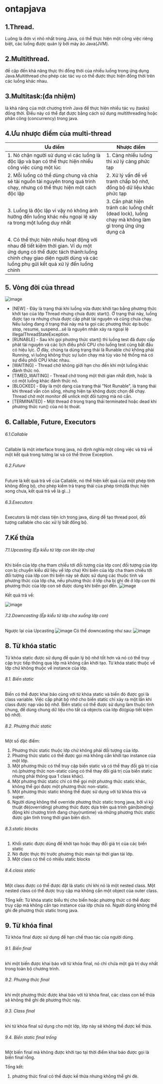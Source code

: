 # ontapjava
## 1.Thread.
Luông là đơn vị nhỏ nhất trong Java, có thể thực hiện một công việc riêng biệt, các luồng được quản lý bởi máy ảo Java(JVM).

## 2.Multithread.
đề cập đến khả năng thực thi đồng thời của nhiều luồng trong ứng dụng Java.Multithread cho phép các tác vụ có thể được thực hiện đồng thời trên
các luồng khác nhau.

## 3.Multitask:(đa nhiệm)
là khả năng của một chương trình Java để thực hiện nhiều tác vụ (tasks) đồng thời. Điều này có thể đạt được bằng cách sử dụng multithreading hoặc phân công
(concurrency) trong java.

## 4.Ưu nhược điểm của multi-thread
| Ưu điểm  |Nhược điểm |
|   ------ | ------ |
|1. Nó chặn người sử dụng vì các luồng là độc lập và bạn có thể thực hiện nhiều công việc cùng một lúc|1. Càng nhiều luồng thì xử lý càng phức tạp|
|2. Mỗi luồng có thể dùng chung và chia sẻ tài nguồn tài nguyên trong quá trình chạy, nhưng có thể thực hiện một cách độc lập|2. Xử lý vấn đề về tranh chấp bộ nhớ, đồng bộ dữ liệu khác phức tạp       |
|3. Luồng là độc lập vì vậy nó không ảnh hưởng đến luồng khác nếu ngoại lệ xảy ra trong một luồng duy  nhất|3. Cần phát hiện tránh các luồng chết (dead lock), luồng chạy mà không làm gì trong ứng ứng dụng cả|
|4. Có thể thực hiện nhiều hoạt động với nhau để tiết kiệm thời gian. Ví dụ một ứng dụng có thể được tách thành:luồng chính chạy giao diện người dùng và các luồng phụ gửi kết quả xử lý đến luồng chính||

## 5. Vòng đời của thread
![image](https://user-images.githubusercontent.com/73598267/224602745-0c21da03-aee9-427c-89a3-c1fb1c928196.png)

- [NEW] - Đây là trạng thái khi luồng vừa được khởi tạo bằng phương thức khởi tạo của lớp Thread nhưng chưa được start(). Ở trạng thái này, luồng được tạo ra nhưng chưa được cấp phát tài nguyên và cũng chưa chạy. Nếu luồng đang ở trạng thái này mà ta gọi các phương thức ép buộc stop, resume, suspend...sẽ là nguyên nhân xảy ra ngoại lệ IllegalThreadStateException.
- [RUNABLE] - Sau khi gọi phương thức start() thì luồng test đã được cấp phát tài nguyên và các lịch điều phối CPU cho luồng test cũng bắt đầu có hiệu lực. Ở đây, chúng ta dùng trạng thái là Runable chứ không phải Running, vì luồng không thực sự luôn chạy mà tùy vào hệ thống mà có sự điều phối CPU khác nhau.
- [WAITING] - Thread chờ không giới hạn cho đến khi một luồng khác đánh thức nó.
- [TIMED_WAITING] - Thread chờ trong một thời gian nhất định, hoặc là có một luồng khác đánh thức nó.
- [BLOCKED] - Đây là một dạng của trạng thái "Not Runable", là trạng thái khi thread vẫn còn sống, nhưng hiện tại không được chọn để chạy. Thread chờ một monitor để unlick một đối tượng mà nó cần.
- [TERMINATED] - Một thread ở trong trạng thái terminated hoặc dead khi phương thức run() của nó bị thoát.

## 6. Callable, Future, Executors
###### 6.1.Callable
Callable là một interface trong java, nó định nghĩa một công việc và trả về một kết quả trong tương lai và có thể throw Exception.
###### 6.2.Future
Future là kết quả trả về của Callable, nó thể hiện kết quá của một phép tính không đồng bộ, cho phép kiểm trả trạng thái của phép tính(đã thực hiện xong chưa, kết quả trả về là gì...)
###### 6.3.Executors
Executors là một class tiện ích trong java, dùng để tạo thread pool, đối tượng callable cho các xử lý bất đồng bộ.

## 7.Kế thừa
###### 7.1.Upcasting (Ép kiểu từ lớp con lên lớp cha)
Khi biến của lớp cha tham chiếu tới đối tượng của lớp con( đối tượng của lớp con bị chuyển kiểu dữ liệu về lớp cha)
Khi biến của lớp cha tham chiếu tới đối tượng của lớp con thì biến này sẽ được sử dụng các thuộc tính và phương thức của lớp cha, nếu phương thức ở lớp cha bị ghi đè ở lớp con thì phương thức của lớp con sẽ được dùng khi biến gọi đến.
![image](https://user-images.githubusercontent.com/73598267/225805209-b983c5dd-1039-4a76-9bf2-f952a8adbe48.png)

Kết quả trả về: 

![image](https://user-images.githubusercontent.com/73598267/225805303-134dc81a-7593-44a2-ad07-45619905b9f5.png)

###### 7.2.Downcasting (Ép kiểu từ lớp cha xuống lớp con)
Ngược lại của Upcasting
![image](https://user-images.githubusercontent.com/73598267/225804728-a73fbcbb-1f92-4e19-b4ac-7d812f1ddefa.png)
Có thể downcasting như sau:
![image](https://user-images.githubusercontent.com/73598267/225805120-a1d8d38f-763f-40b5-a982-d2bec3f80dba.png)

## 8. Từ khóa static 
Từ khóa static được sử dụng để quản lý bộ nhớ tốt hơn và nó có thể truy cập trực tiếp thông qua lớp mà không cần khởi tạo. Từ khóa static thuộc về lớp chứ không thuộc về instance của lớp.

###### 8.1. Biến static
Biến có thể được khai báo cùng với từ khóa static và biến đó được gọi là class variable. Việc cấp phát bộ nhớ cho biến static chỉ xảy ra một lần khi class được nạp vào bộ nhớ.
Biến static có thể được sử dụng làm thuộc tính chung, để dùng chung dữ liệu cho tất cả objects của lớp đó(giúp tiết kiệm bộ nhớ).

###### 8.2. Phương thức static
Một số đặc điểm:
1. Phương thức static thuộc lớp chứ không phải đối tượng của lớp.
2. Phương thức static có thể được gọi mà không cần khởi tạo instance của một lớp.
3. Một phương thức có thể truy cập biến static và có thể thay đổi giá trị của nó.(phương thức non-static cũng có thể thay đổi giá trị của biến static nhưng phải thông qua 1 class khác).
4. Một phương thức static chỉ có thể gọi một phương thức static khác, không thể gọi được một phương thức non-static.
5. Một phương thức static không thể được sử dụng với từ khóa this và super.
6. Người dùng không thể override phương thức static trong java, bởi vì kỹ thuật đè(overriding) phương thức được dựa trên quá trình gán(binding) động khi chương trình đang chạy(runtime) và những phương thức static được gãn tĩnh trong thời gian biên dịch.

###### 8.3.static blocks
1. Khối static được dùng để khởi tạo hoặc thay đổi giá trị của các biến static
2. Nó được thực thi trước phương thức main tại thời gian tải lớp.
3. Một class có thể có nhiều static blocks

###### 8.4.class static
Một class được có thể được đặt là static chỉ khi nó là một nested class. Một nested class có thể được truy cập mà không cần một object của outer class.

Tổng kết: 
Từ khóa static biểu thị cho biến hoặc phương thức có thể được truy cập mà không cần tạo instance của lớp chứa nó. Người dùng không thể ghi đè phương thức static trong java.

## 9. Từ khóa final
Từ khóa final được sử dụng để hạn chế thao tác của người dùng.

###### 9.1. Biến final
khi một biến được khai báo với từ khóa final, nó chỉ chứa một giá trị duy nhất trong toàn bộ chương trình.

###### 9.2. Phương thức final
khi một phương thức được khai báo với từ khóa final, các class con kế thừa sẽ không thể ghi đè phương thức này.
###### 9.3. Class final
khi từ khóa final sử dụng cho một lớp, lớp này sẽ không thể được kế thừa.
###### 9.4. Biến static final trống
Một biến final mà không được khởi tạo tại thời điểm khai báo được gọi là biến final rỗng.

Tổng kết: 
1. phương thức final có thể được kế thừa nhưng không thể ghi đè.







